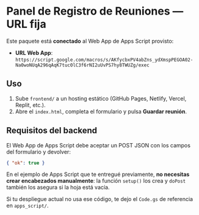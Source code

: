 # Panel de Registro de Reuniones — URL fija

Este paquete está **conectado** al Web App de Apps Script provisto:

- **URL Web App**: `https://script.google.com/macros/s/AKfycbxPV4abZns_ydXmspPEGOA02-Na0woNUqA296qAqK7tuc0lC3f6rNI2uUvPS7hy8TWUZg/exec`

## Uso
1. Sube `frontend/` a un hosting estático (GitHub Pages, Netlify, Vercel, Replit, etc.).
2. Abre el `index.html`, completa el formulario y pulsa **Guardar reunión**.

## Requisitos del backend
El Web App de Apps Script debe aceptar un POST JSON con los campos del formulario y devolver:
```json
{ "ok": true }
```
En el ejemplo de Apps Script que te entregué previamente, **no necesitas crear encabezados manualmente**: la función `setup()` los crea y `doPost` también los asegura si la hoja está vacía.

Si tu despliegue actual no usa ese código, te dejo el `Code.gs` de referencia en `apps_script/`.
